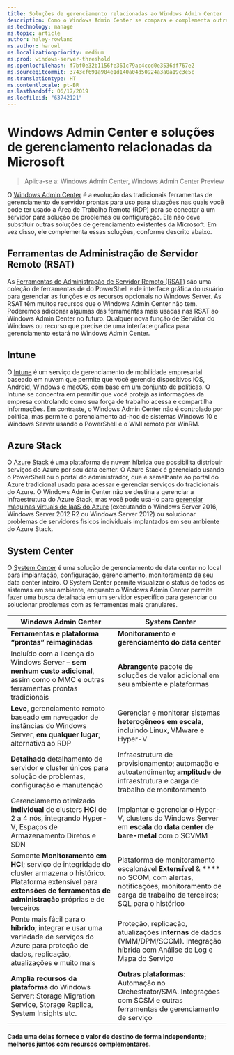 ```yaml
---
title: Soluções de gerenciamento relacionadas ao Windows Admin Center
description: Como o Windows Admin Center se compara e complementa outras soluções/produtos de monitoramento e gerenciamento da Microsoft (projeto Honolulu)
ms.technology: manage
ms.topic: article
author: haley-rowland
ms.author: harowl
ms.localizationpriority: medium
ms.prod: windows-server-threshold
ms.openlocfilehash: f7bf0e32b1156fe361c79ac4ccd0e3536df767e2
ms.sourcegitcommit: 3743cf691a984e1d140a04d50924a3a0a19c3e5c
ms.translationtype: HT
ms.contentlocale: pt-BR
ms.lasthandoff: 06/17/2019
ms.locfileid: "63742121"
---
```

# <a name="windows-admin-center-and-related-management-solutions-from-microsoft"></a>Windows Admin Center e soluções de gerenciamento relacionadas da Microsoft

>Aplica-se a: Windows Admin Center, Windows Admin Center Preview

O [Windows Admin Center](windows-admin-center.md) é a evolução das tradicionais ferramentas de gerenciamento de servidor prontas para uso para situações nas quais você pode ter usado a Área de Trabalho Remota (RDP) para se conectar a um servidor para solução de problemas ou configuração. Ele não deve substituir outras soluções de gerenciamento existentes da Microsoft. Em vez disso, ele complementa essas soluções, conforme descrito abaixo.

## <a name="remote-server-administration-tools-rsat"></a>Ferramentas de Administração de Servidor Remoto (RSAT)

As [Ferramentas de Administração de Servidor Remoto (RSAT)](https://docs.microsoft.com/windows-server/remote/remote-server-administration-tools) são uma coleção de ferramentas de do PowerShell e de interface gráfica do usuário para gerenciar as funções e os recursos opcionais no Windows Server. As RSAT têm muitos recursos que o Windows Admin Center não tem. Poderemos adicionar algumas das ferramentas mais usadas nas RSAT ao Windows Admin Center no futuro. Qualquer nova função de Servidor do Windows ou recurso que precise de uma interface gráfica para gerenciamento estará no Windows Admin Center.

## <a name="intune"></a>Intune

O [Intune](https://www.microsoft.com/cloud-platform/microsoft-intune) é um serviço de gerenciamento de mobilidade empresarial baseado em nuvem que permite que você gerencie dispositivos iOS, Android, Windows e macOS, com base em um conjunto de políticas. O Intune se concentra em permitir que você proteja as informações da empresa controlando como sua força de trabalho acessa e compartilha informações. Em contraste, o Windows Admin Center não é controlado por política, mas permite o gerenciamento ad-hoc de sistemas Windows 10 e Windows Server usando o PowerShell e o WMI remoto por WinRM.

## <a name="azure-stack"></a>Azure Stack

O [Azure Stack](https://azure.microsoft.com/overview/azure-stack/) é uma plataforma de nuvem híbrida que possibilita distribuir serviços do Azure por seu data center. O Azure Stack é gerenciado usando o PowerShell ou o portal do administrador, que é semelhante ao portal do Azure tradicional usado para acessar e gerenciar serviços do tradicionais do Azure. O Windows Admin Center não se destina a gerenciar a infraestrutura do Azure Stack, mas você pode usá-lo para [gerenciar máquinas virtuais de IaaS do Azure](../azure/manage-azure-vms.md) (executando o Windows Server 2016, Windows Server 2012 R2 ou Windows Server 2012) ou solucionar problemas de servidores físicos individuais implantados em seu ambiente do Azure Stack.

## <a name="system-center"></a>System Center

O [System Center](https://www.microsoft.com/cloud-platform/system-center) é uma solução de gerenciamento de data center no local para implantação, configuração, gerenciamento, monitoramento de seu data center inteiro. O System Center permite visualizar o status de todos os sistemas em seu ambiente, enquanto o Windows Admin Center permite fazer uma busca detalhada em um servidor específico para gerenciar ou solucionar problemas com as ferramentas mais granulares.

| Windows Admin Center                 | System Center                      |
|--------------------------------------|------------------------------------|
| **Ferramentas e plataforma “prontas” reimaginadas** | **Monitoramento e gerenciamento do data center** |
| Incluído com a licença do Windows Server – **sem nenhum custo adicional**, assim como o MMC e outras ferramentas prontas tradicionais | **Abrangente** pacote de soluções de valor adicional em seu ambiente e plataformas |
| **Leve**, gerenciamento remoto baseado em navegador de instâncias do Windows Server, **em qualquer lugar**; alternativa ao RDP | Gerenciar e monitorar sistemas **heterogêneos** **em escala**, incluindo Linux, VMware e Hyper-V |
|**Detalhado** detalhamento de servidor e cluster únicos para solução de problemas, configuração e manutenção|Infraestrutura de provisionamento; automação e autoatendimento; **amplitude** de infraestrutura e carga de trabalho de monitoramento|
|Gerenciamento otimizado **individual** de clusters **HCI** de 2 a 4 nós, integrando Hyper-V, Espaços de Armazenamento Diretos e SDN|Implantar e gerenciar o Hyper-V, clusters do Windows Server em **escala do data center** de **bare-metal** com o SCVMM|
|Somente **Monitoramento em HCI**; serviço de integridade do cluster armazena o histórico. Plataforma extensível para **extensões de ferramentas de administração** próprias e de terceiros|Plataforma de monitoramento escalonável **Extensível** &  **** no SCOM, com alertas, notificações, monitoramento de carga de trabalho de terceiros; SQL para o histórico|
|Ponte mais fácil para o **híbrido**; integrar e usar uma variedade de serviços do Azure para proteção de dados, replicação, atualizações e muito mais|Proteção, replicação, atualizações **internas** de dados (VMM/DPM/SCCM). Integração híbrida com Análise de Log e Mapa do Serviço|
|**Amplia recursos da plataforma** do Windows Server: Storage Migration Service, Storage Replica, System Insights etc.|**Outras plataformas**: Automação no Orchestrator/SMA. Integrações com SCSM e outras ferramentas de gerenciamento de serviço|

#### <a name="each-delivers-targeted-value-independently-better-together-with-complementary-capabilities"></a>Cada uma delas fornece o valor de destino de forma independente; **melhores juntos** com recursos complementares.
